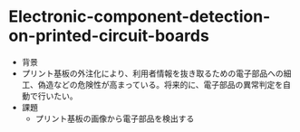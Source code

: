 # Electronic-component-detection-on-printed-circuit-boards
- 背景
 - プリント基板の外注化により、利用者情報を抜き取るための電子部品への細工、偽造などの危険性が高まっている。将来的に、電子部品の異常判定を自動で行いたい。
- 課題
  - プリント基板の画像から電子部品を検出する


